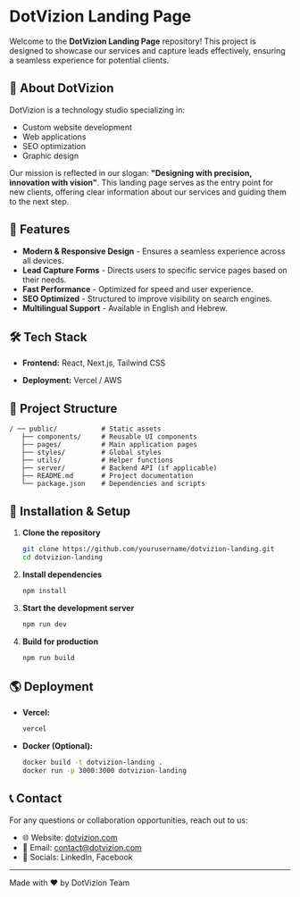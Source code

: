 # DotVizion Landing Page

Welcome to the **DotVizion Landing Page** repository! This project is designed to showcase our services and capture leads effectively, ensuring a seamless experience for potential clients.

## 🚀 About DotVizion

DotVizion is a technology studio specializing in:
- Custom website development
- Web applications
- SEO optimization
- Graphic design

Our mission is reflected in our slogan: **"Designing with precision, innovation with vision"**. This landing page serves as the entry point for new clients, offering clear information about our services and guiding them to the next step.

## 🎯 Features
- **Modern & Responsive Design** - Ensures a seamless experience across all devices.
- **Lead Capture Forms** - Directs users to specific service pages based on their needs.
- **Fast Performance** - Optimized for speed and user experience.
- **SEO Optimized** - Structured to improve visibility on search engines.
- **Multilingual Support** - Available in English and Hebrew.

## 🛠️ Tech Stack
- **Frontend:** React, Next.js, Tailwind CSS

- **Deployment:** Vercel / AWS

## 📂 Project Structure
```
/ ── public/           # Static assets
   ├── components/     # Reusable UI components
   ├── pages/          # Main application pages
   ├── styles/         # Global styles
   ├── utils/          # Helper functions
   ├── server/         # Backend API (if applicable)
   ├── README.md       # Project documentation
   └── package.json    # Dependencies and scripts
```

## 📌 Installation & Setup
1. **Clone the repository**
   ```sh
   git clone https://github.com/yourusername/dotvizion-landing.git
   cd dotvizion-landing
   ```
2. **Install dependencies**
   ```sh
   npm install
   ```
3. **Start the development server**
   ```sh
   npm run dev
   ```
4. **Build for production**
   ```sh
   npm run build
   ```

## 🌎 Deployment
- **Vercel:**
  ```sh
  vercel
  ```
- **Docker (Optional):**
  ```sh
  docker build -t dotvizion-landing .
  docker run -p 3000:3000 dotvizion-landing
  ```

## 📞 Contact
For any questions or collaboration opportunities, reach out to us:
- 🌐 Website: [dotvizion.com](https://dotvizion.com)
- 📧 Email: contact@dotvizion.com
- 📱 Socials: LinkedIn, Facebook

---

Made with ❤️ by DotVizion Team
